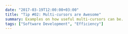 ```yaml
---
date: "2017-03-19T12:00:00+03:00"
title: "Tip #02: Multi-cursors are Awesome"
summary: Examples on how useful multi-cursors can be.
tags: ["Software Development", "Efficiency"]
---
```


